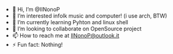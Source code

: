 - 👋 Hi, I’m @IlNonoP
- 👀 I’m interested infolk music and computer! (i use arch, BTW)
- 🌱 I’m currently learning Pyhton and linux shell
- 💞️ I’m looking to collaborate on OpenSource project
- 📫 How to reach me at IlNonoP@outlook.it
- ⚡ Fun fact: Nothing!

<!---
IlNonoP/IlNonoP is a ✨ special ✨ repository because its `README.md` (this file) appears on your GitHub profile.
You can click the Preview link to take a look at your changes.
--->
